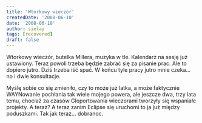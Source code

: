 ```yaml
---
title: 'Wtorkowy wieczór'
createdDate: '2008-06-10'
date: '2008-06-10'
author: sielay
tags: [recovered]
draft: false
---
```


Wtorkowy wieczór, butelka Millera, muzyka w tle. Kalendarz na sesję już ustawiony. Teraz powoli trzeba będzie zabrać się za pisanie prac. Ale to dopiero jutro. Dziś trzeba iść spać. W końcu tyle pracy jutro mnie czeka… no i dwie konsultacje.

Myślę sobie co się zmieniło, czy to może już latka, a może faktycznie WAYNowanie pochłania tak wiele mojego powera, ale jeszcze dwa, trzy lata temu, chociaż za czasów Gloportowania wieczorami tworzyły się wspaniałe projekty. A teraz? A teraz zanim Eclipse się uruchomi to ja już między poduszkami. Tak jak teraz… dobranoc.
